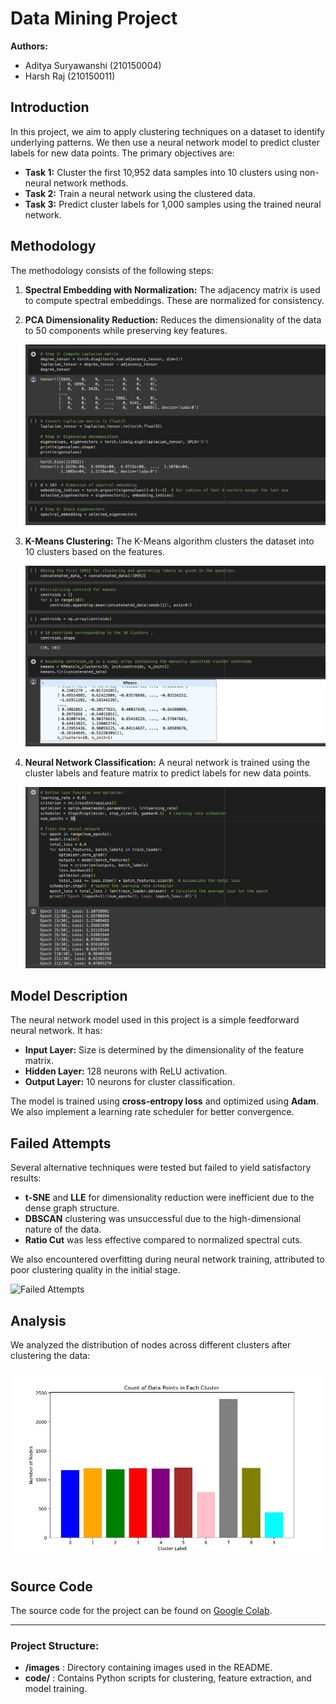 # Data Mining Project

**Authors:**  
- Aditya Suryawanshi (210150004)  
- Harsh Raj (210150011)

## Introduction

In this project, we aim to apply clustering techniques on a dataset to identify underlying patterns. We then use a neural network model to predict cluster labels for new data points. The primary objectives are:

- **Task 1:** Cluster the first 10,952 data samples into 10 clusters using non-neural network methods.
- **Task 2:** Train a neural network using the clustered data.
- **Task 3:** Predict cluster labels for 1,000 samples using the trained neural network.

## Methodology

The methodology consists of the following steps:

1. **Spectral Embedding with Normalization:** The adjacency matrix is used to compute spectral embeddings. These are normalized for consistency.
   
2. **PCA Dimensionality Reduction:** Reduces the dimensionality of the data to 50 components while preserving key features.

   ![PCA Dimensionality Reduction](images/fig3.png)

3. **K-Means Clustering:** The K-Means algorithm clusters the dataset into 10 clusters based on the features.
   
   ![K-Means Clustering](images/fig4.png)

4. **Neural Network Classification:** A neural network is trained using the cluster labels and feature matrix to predict labels for new data points.
   
   ![Neural Network Model](images/fig2.png)

## Model Description

The neural network model used in this project is a simple feedforward neural network. It has:

- **Input Layer:** Size is determined by the dimensionality of the feature matrix.
- **Hidden Layer:** 128 neurons with ReLU activation.
- **Output Layer:** 10 neurons for cluster classification.

The model is trained using **cross-entropy loss** and optimized using **Adam**. We also implement a learning rate scheduler for better convergence.

## Failed Attempts

Several alternative techniques were tested but failed to yield satisfactory results:

- **t-SNE** and **LLE** for dimensionality reduction were inefficient due to the dense graph structure.
- **DBSCAN** clustering was unsuccessful due to the high-dimensional nature of the data.
- **Ratio Cut** was less effective compared to normalized spectral cuts.

We also encountered overfitting during neural network training, attributed to poor clustering quality in the initial stage.

![Failed Attempts](images/failed_attempts.png)

## Analysis

We analyzed the distribution of nodes across different clusters after clustering the data:

![Cluster Analysis](images/cluster_count_plot.jpg)

## Source Code

The source code for the project can be found on [Google Colab](https://colab.research.google.com/drive/1qKCwZxZuoZx86NGAd5eos55Sb_EreYaf?usp=sharing).

---

### Project Structure:

- **/images** : Directory containing images used in the README.
- **code/** : Contains Python scripts for clustering, feature extraction, and model training.

